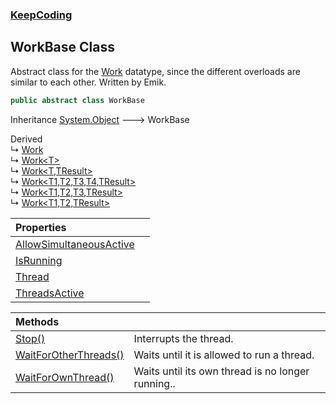 ### [KeepCoding](KeepCoding.md 'KeepCoding')
## WorkBase Class
Abstract class for the [Work](KeepCoding_Work.md 'KeepCoding.Work') datatype, since the different overloads are similar to each other. Written by Emik.  
```csharp
public abstract class WorkBase
```

Inheritance [System.Object](https://docs.microsoft.com/en-us/dotnet/api/System.Object 'System.Object') &#129106; WorkBase  

Derived  
&#8627; [Work](KeepCoding_Work.md 'KeepCoding.Work')  
&#8627; [Work&lt;T&gt;](KeepCoding_Work_T_.md 'KeepCoding.Work&lt;T&gt;')  
&#8627; [Work&lt;T,TResult&gt;](KeepCoding_Work_T_TResult_.md 'KeepCoding.Work&lt;T,TResult&gt;')  
&#8627; [Work&lt;T1,T2,T3,T4,TResult&gt;](KeepCoding_Work_T1_T2_T3_T4_TResult_.md 'KeepCoding.Work&lt;T1,T2,T3,T4,TResult&gt;')  
&#8627; [Work&lt;T1,T2,T3,TResult&gt;](KeepCoding_Work_T1_T2_T3_TResult_.md 'KeepCoding.Work&lt;T1,T2,T3,TResult&gt;')  
&#8627; [Work&lt;T1,T2,TResult&gt;](KeepCoding_Work_T1_T2_TResult_.md 'KeepCoding.Work&lt;T1,T2,TResult&gt;')  

| Properties | |
| :--- | :--- |
| [AllowSimultaneousActive](KeepCoding_WorkBase_AllowSimultaneousActive.md 'KeepCoding.WorkBase.AllowSimultaneousActive') |  |
| [IsRunning](KeepCoding_WorkBase_IsRunning.md 'KeepCoding.WorkBase.IsRunning') |  |
| [Thread](KeepCoding_WorkBase_Thread.md 'KeepCoding.WorkBase.Thread') |  |
| [ThreadsActive](KeepCoding_WorkBase_ThreadsActive.md 'KeepCoding.WorkBase.ThreadsActive') |  |

| Methods | |
| :--- | :--- |
| [Stop()](KeepCoding_WorkBase_Stop().md 'KeepCoding.WorkBase.Stop()') | Interrupts the thread.<br/> |
| [WaitForOtherThreads()](KeepCoding_WorkBase_WaitForOtherThreads().md 'KeepCoding.WorkBase.WaitForOtherThreads()') | Waits until it is allowed to run a thread.<br/> |
| [WaitForOwnThread()](KeepCoding_WorkBase_WaitForOwnThread().md 'KeepCoding.WorkBase.WaitForOwnThread()') | Waits until its own thread is no longer running..<br/> |
